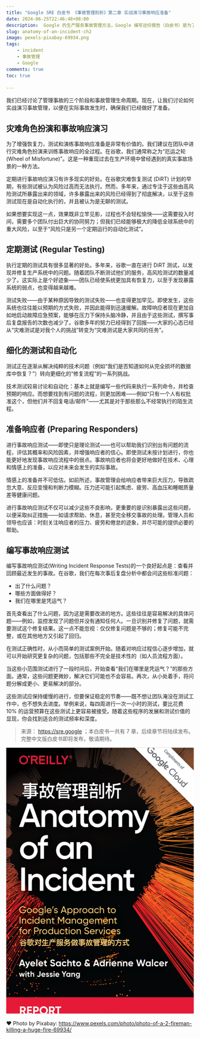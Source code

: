 ```yaml
---
title: "Google SRE 白皮书 《事故管理剖析》第二章 实战演习事故响应准备"
date: 2024-06-25T22:46:48+08:00
description:  Google 的生产服务事故管理方法，Google 编写这份报告（白皮书）是为了分享&总结一份：技术事故响应实践的指南。
slug: anatomy-of-an-incident-ch2
image: pexels-pixabay-69934.png
tags:
    - incident
    - 事故管理
    - Google
comments: true
toc: true

---
```



我们已经讨论了管理事故的三个阶段和事故管理生命周期。现在，让我们讨论如何实战演习事故管理，以便在实际事故发生时，确保我们已经做好了准备。

## 灾难角色扮演和事故响应演习

为了增强恢复力，测试和演练事故响应准备是非常有价值的。我们建议在团队中进行灾难角色扮演来训练事故响应的全过程。在谷歌，我们通常称之为“厄运之轮 (Wheel of Misfortune)”。这是一种重现过去在生产环境中曾经遇到的真实事故场景的一种方法。

定期进行事故响应演习有许多现实的好处。在谷歌灾难恢复测试 (DiRT) 计划的早期，有些测试被认为风险过高而无法执行。然而，多年来，通过专注于这些由高风险测试所暴露出来的领域，许多暴露出来的风险已经得到了彻底解决，以至于这些测试现在是自动化执行的，并且被认为是无聊的测试。

如果想要实现这一点，效果既非立竿见影，过程也不会轻松愉快——这需要投入时间，需要多个团队付出巨大的协同努力；但我们已经能够极大的降低全球系统中的重大风险，以至于“风险只是另一个定期运行的自动化测试”。

## 定期测试 (Regular Testing)

执行定期的测试具有很多显著的好处。多年来，谷歌一直在进行 DiRT 测试，以发现并修复生产系统中的问题。随着团队不断测试他们的服务，高风险测试的数量减少了。这实际上是个好迹象——团队已经使系统更加具有恢复力，以至于发现暴露系统的弱点，也变得越来越难。

测试失败——由于某种原因导致的测试失败——也变得更加罕见。即使发生，这些系统也往往能以预期的方式失败，并因此能得到迅速缓解。故障响应者现在更加自如地启动故障应急预案，能够在压力下保持头脑冷静，并且由于这些测试，撰写事后复盘报告的次数也减少了。谷歌多年的努力已经得到了回报——大家的心态已经从“灾难测试是对我个人的挑战”转变为“灾难测试是大家共同的任务”。

## 细化的测试和自动化

测试正在逐渐从解决纯粹的技术问题（例如“我们是否知道如何从完全损坏的数据库中恢复？”）转向更细化的“修复流程”的一系列挑战。

技术测试较易讨论和自动化：基本上就是编写一些代码来执行一系列命令，并检查预期的响应。而想要找到有问题的流程，则更加困难——例如“只有一个人有权批准这个，但他们并不回复电话/邮件”——尤其是对于那些那么不经常执行的陌生流程。

## 准备响应者 (Preparing Responders)

进行事故响应测试——即使只是理论测试——也可以帮助我们识别出有问题的流程，评估其概率和风险因素，并增强响应者的信心。即使测试未按计划进行，你也能更好地发现事故响应流程中的弱点。事故响应者也将会更好地做好在技术、心理和情感上的准备，以应对未来会发生的实际事故。

情感上的准备并不可低估。如前所述，事故管理会给响应者带来巨大压力，导致疏忽大意、反应变慢和判断力模糊。压力还可能引起焦虑、疲劳、高血压和睡眠质量差等健康问题。

进行事故响应测试不仅可以减少这些不良影响，更重要的是识别暴露出这些问题，以便采取纠正措施——如请求帮助、休息，甚至完全移交事故的处理。管理人员和领导也应该：时刻关注响应者的压力、疲劳和倦怠的迹象，并尽可能的提供必要的帮助。

## 编写事故响应测试

编写事故响应测试(Writing Incident Response Tests)的一个良好起点是：查看并回顾最近发生的事故。在谷歌，我们在每次事后复盘分析中都会问这些标准问题：

- 出了什么问题？
- 哪些方面做得好？
- 我们在哪里是凭运气？

首先查看出了什么问题，因为这是需要改进的地方。这些往往是容易解决的具体问题——例如，监控发现了问题但并没有通知任何人。一旦识别并修复了问题，就需要测试这个修复结果。这一点不能忽视：仅仅修复问题是不够的；修复可能不完整，或在其他地方又引起了回归。

在测试正确性时，从小而简单的测试案例开始。随着对响应过程信心逐步增加，就可以开始研究更复杂的问题，包括那些不完全是技术性的（如人员流程方面）。

当这些小范围测试进行了一段时间后，开始查看“我们在哪里是凭运气？”的那些方面。通常，这些问题更微妙，解决它们可能也不会容易。再次，从小处着手，将问题分解成更小、更易解决的部分。

这些测试应保持缓慢的进行，但要保证稳定的节奏——既不想让团队淹没在测试工作中，也不想失去进度。举例来说，每四周进行一次一小时的测试，要比花费 10% 的运营预算在这些测试上更容易被接受。随着这些程序的发展和测试价值的显现，你会找到适合的测试频率和深度。

> 来源： <https://sre.google> ；本白皮书一共有 7 章，后续章节将陆续发布。完整中文版白皮书即将发布，敬请期待。

![cover](/img/anatomy-of-an-incident.png)

❤️ Photo by Pixabay: <https://www.pexels.com/photo/photo-of-a-2-fireman-killing-a-huge-fire-69934/>
